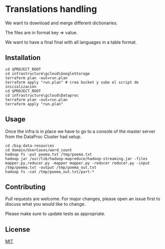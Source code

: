 # Translations handling

We want to download and merge different dictionaries.

The files are in format key => value.

We want to have a final final with all languages in a table format.

## Installation

```shell script
cd $PROJECT_ROOT
cd infrastructure\gcloud\GoogleStorage
terraform plan -out=run.plan
terraform apply "run.plan" # crea bucket y sube el script de inicialización
cd $PROJECT_ROOT
cd infrastructure\gcloud\Dataproc
terraform plan -out=run.plan
terraform apply "run.plan" 
```

## Usage

Once the infra is in place we have to go to a console of the master server from the DataProc Cluster had setup.

```shell script
cd /big-data-resources
cd domain/UserCases/word_count
hadoop fs -put poema.txt /tmp/poema.txt
hadoop jar /usr/lib/hadoop-mapreduce/hadoop-streaming.jar -files mapper.py,reducer.py -mapper mapper.py -reducer reducer.py -input /tmp/poema.txt -output /tmp/poema_out.txt
hadoop fs -cat /tmp/poema_out.txt/part-*
```

## Contributing
Pull requests are welcome. For major changes, please open an issue first to discuss what you would like to change.

Please make sure to update tests as appropriate.

## License
[MIT](https://choosealicense.com/licenses/mit/)